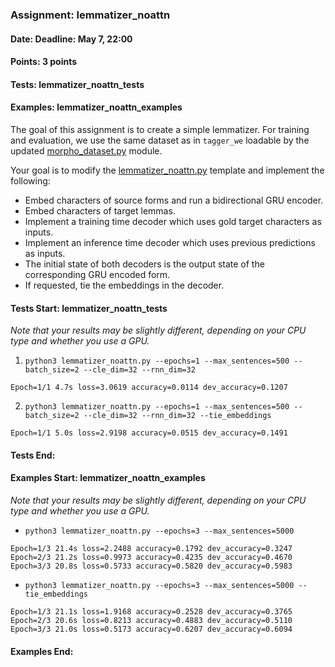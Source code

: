 ### Assignment: lemmatizer_noattn
#### Date: Deadline: May 7, 22:00
#### Points: 3 points
#### Tests: lemmatizer_noattn_tests
#### Examples: lemmatizer_noattn_examples

The goal of this assignment is to create a simple lemmatizer. For training
and evaluation, we use the same dataset as in `tagger_we` loadable by the
updated [morpho_dataset.py](https://github.com/ufal/npfl138/tree/master/labs/10/morpho_dataset.py)
module.

Your goal is to modify the
[lemmatizer_noattn.py](https://github.com/ufal/npfl138/tree/master/labs/10/lemmatizer_noattn.py)
template and implement the following:
- Embed characters of source forms and run a bidirectional GRU encoder.
- Embed characters of target lemmas.
- Implement a training time decoder which uses gold target characters as inputs.
- Implement an inference time decoder which uses previous predictions as inputs.
- The initial state of both decoders is the output state of the corresponding
  GRU encoded form.
- If requested, tie the embeddings in the decoder.

#### Tests Start: lemmatizer_noattn_tests
_Note that your results may be slightly different, depending on your CPU type and whether you use a GPU._

1. `python3 lemmatizer_noattn.py --epochs=1 --max_sentences=500 --batch_size=2 --cle_dim=32 --rnn_dim=32`
```
Epoch=1/1 4.7s loss=3.0619 accuracy=0.0114 dev_accuracy=0.1207
```

2. `python3 lemmatizer_noattn.py --epochs=1 --max_sentences=500 --batch_size=2 --cle_dim=32 --rnn_dim=32 --tie_embeddings`
```
Epoch=1/1 5.0s loss=2.9198 accuracy=0.0515 dev_accuracy=0.1491
```
#### Tests End:
#### Examples Start: lemmatizer_noattn_examples
_Note that your results may be slightly different, depending on your CPU type and whether you use a GPU._

- `python3 lemmatizer_noattn.py --epochs=3 --max_sentences=5000`
```
Epoch=1/3 21.4s loss=2.2488 accuracy=0.1792 dev_accuracy=0.3247
Epoch=2/3 21.2s loss=0.9973 accuracy=0.4235 dev_accuracy=0.4670
Epoch=3/3 20.8s loss=0.5733 accuracy=0.5820 dev_accuracy=0.5983
```

- `python3 lemmatizer_noattn.py --epochs=3 --max_sentences=5000 --tie_embeddings`
```
Epoch=1/3 21.1s loss=1.9168 accuracy=0.2528 dev_accuracy=0.3765
Epoch=2/3 20.6s loss=0.8213 accuracy=0.4883 dev_accuracy=0.5110
Epoch=3/3 21.0s loss=0.5173 accuracy=0.6207 dev_accuracy=0.6094
```
#### Examples End:
